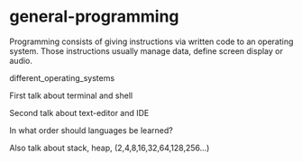 # general-programming

Programming consists of giving instructions via written code to an operating system. Those instructions usually manage data, define screen display or audio.

different_operating_systems

First talk about terminal and shell

Second talk about text-editor and IDE

In what order should languages be learned?

Also talk about stack, heap, (2,4,8,16,32,64,128,256...)
